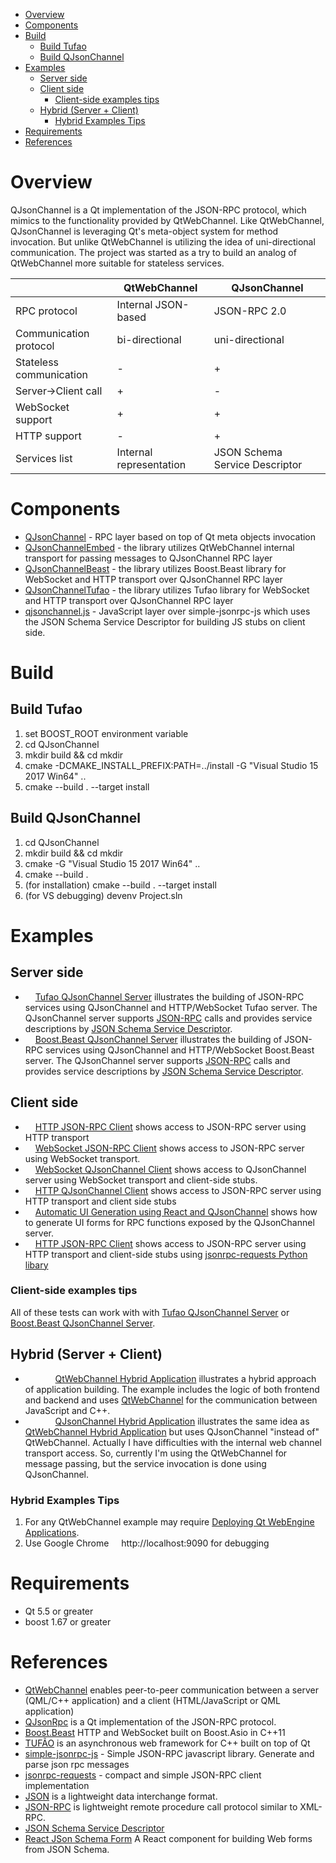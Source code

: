 - [Overview](#overview)
- [Components](#components)
- [Build](#build)
  - [Build Tufao](#build-tufao)
  - [Build QJsonChannel](#build-qjsonchannel)
- [Examples](#examples)
  - [Server side](#server-side)
  - [Client side](#client-side)
    - [Client-side examples tips](#client-side-examples-tips)
  - [Hybrid (Server + Client)](#hybrid-server--client)
    - [Hybrid Examples Tips](#hybrid-examples-tips)
- [Requirements](#requirements)
- [References](#references)

# Overview

QJsonChannel is a Qt implementation of the JSON-RPC protocol, which mimics to the functionality provided by QtWebChannel.
Like QtWebChannel, QJsonChannel is leveraging Qt's meta-object system for method invocation. But unlike QtWebChannel is utilizing the idea of uni-directional communication. The project was started as a try to build an analog of QtWebChannel more suitable for stateless services.

|                           | QtWebChannel              | QJsonChannel                  |
|---                        |---                        |---                            |
| RPC protocol              | Internal JSON-based       | JSON-RPC 2.0                  |
| Communication protocol    | bi-directional            | uni-directional               |
| Stateless communication   | -                         |  +                            |
| Server->Client call       | +                         |  -                            |
| WebSocket support         | +                         |  +                            |
| HTTP support              | -                         |  +                            |
| Services list             | Internal representation   | JSON Schema Service Descriptor|

# Components

* [QJsonChannel](QJsonChannel) - RPC layer based on top of Qt meta objects invocation
* [QJsonChannelEmbed](QJsonChannelEmbed) - the library utilizes QtWebChannel internal transport for passing messages to QJsonChannel RPC layer
* [QJsonChannelBeast](QJsonChannelBeast) - the library utilizes Boost.Beast library for WebSocket and HTTP transport over QJsonChannel RPC layer
* [QJsonChannelTufao](QJsonChannelTufao) - the library utilizes Tufao library for WebSocket and HTTP transport over QJsonChannel RPC layer
* [qjsonchannel.js](javascript) - JavaScript layer over simple-jsonrpc-js which uses the JSON Schema Service Descriptor for building JS stubs on client side. 

# Build

## Build Tufao 
1. set BOOST_ROOT environment variable
2. cd QJsonChannel
3. mkdir build && cd mkdir
4. cmake -DCMAKE_INSTALL_PREFIX:PATH=../install -G "Visual Studio 15 2017 Win64" ..
5. cmake --build . --target install

## Build QJsonChannel
1. cd QJsonChannel
3. mkdir build && cd mkdir
2. cmake -G "Visual Studio 15 2017 Win64" ..
4. cmake --build . 
5. (for installation) cmake --build . --target install 
6. (for VS debugging) devenv Project.sln

# Examples

## Server side
- <img src="https://seeklogo.com/images/C/c-logo-43CE78FF9C-seeklogo.com.png" width="12" height="12"> [Tufao QJsonChannel Server](examples/tufao-server) illustrates the building of JSON-RPC services using QJsonChannel and HTTP/WebSocket Tufao server. The QJsonChannel server supports [JSON-RPC](http://jsonrpc.org/)  calls and provides service descriptions by [JSON Schema Service Descriptor](https://jsonrpc.org/historical/).
- <img src="https://seeklogo.com/images/C/c-logo-43CE78FF9C-seeklogo.com.png" width="12" height="12"> [Boost.Beast QJsonChannel Server](examples/beast-server) illustrates the building of JSON-RPC services using QJsonChannel and HTTP/WebSocket Boost.Beast server. The QJsonChannel server supports [JSON-RPC](http://jsonrpc.org/)  calls and provides service descriptions by [JSON Schema Service Descriptor](https://jsonrpc.org/historical/).
  
## Client side
- <img src="https://seeklogo.com/images/J/javascript-js-logo-2949701702-seeklogo.com.png" width="12" height="12"> [HTTP JSON-RPC Client](javascript/examples/http-client/index.html) shows access to JSON-RPC server using HTTP transport 
- <img src="https://seeklogo.com/images/J/javascript-js-logo-2949701702-seeklogo.com.png" width="12" height="12"> [WebSocket JSON-RPC Client](javascript/examples/ws-client/index.html) shows access to JSON-RPC server using WebSocket transport.
- <img src="https://seeklogo.com/images/J/javascript-js-logo-2949701702-seeklogo.com.png" width="12" height="12"> [WebSocket QJsonChannel Client](javascript/examples/rpc-ws-client/index.html) shows access to QJsonChannel server using WebSocket transport and client-side stubs.
- <img src="https://seeklogo.com/images/J/javascript-js-logo-2949701702-seeklogo.com.png" width="12" height="12"> [HTTP QJsonChannel Client](javascript/examples/rpc-http-client/index.html) shows access to JSON-RPC server using HTTP transport and client side stubs
- <img src="https://seeklogo.com/images/R/react-logo-7B3CE81517-seeklogo.com.png" width="12" height="12"> [Automatic UI Generation using React and QJsonChannel](javascript/examples/react-froms-client) shows how to generate UI forms for RPC functions exposed by the QJsonChannel server. 
- <img src="https://seeklogo.com/images/P/python-logo-A32636CAA3-seeklogo.com.png" width="12" height="12"> [HTTP JSON-RPC Client](python/http_jsonrpc_requests.py) shows access to JSON-RPC server using HTTP transport and client-side stubs using [jsonrpc-requests Python libary](https://pypi.org/project/jsonrpc-requests/)

### Client-side examples tips
All of these tests can work with with [Tufao QJsonChannel Server](examples/tufao-server) or [Boost.Beast QJsonChannel Server](examples/beast-server).

## Hybrid (Server + Client)
* <img src="https://seeklogo.com/images/C/c-logo-43CE78FF9C-seeklogo.com.png" width="12" height="12"> <img src="https://seeklogo.com/images/Q/qt-logo-1631E0218A-seeklogo.com.png" width="12" height="12"> <img src="https://seeklogo.com/images/J/javascript-js-logo-2949701702-seeklogo.com.png" width="12" height="12"> [QtWebChannel Hybrid Application](examples/qtwebchannel-hybrid/src/main.cpp) illustrates a hybrid approach of application building. The example includes the logic of both frontend and backend and uses [QtWebChannel](https://doc.qt.io/qt-5.12/qtwebchannel-index.html) for the communication between JavaScript and C++.
* <img src="https://seeklogo.com/images/C/c-logo-43CE78FF9C-seeklogo.com.png" width="12" height="12"> <img src="https://seeklogo.com/images/Q/qt-logo-1631E0218A-seeklogo.com.png" width="12" height="12"> <img src="https://seeklogo.com/images/J/javascript-js-logo-2949701702-seeklogo.com.png" width="12" height="12"> [QJsonChannel Hybrid Application](examples/qjsonchannel-hybrid/src/main.cpp) illustrates the same idea as [QtWebChannel Hybrid Application](examples/qtwebchannel-hybrid/src/main.cpp) but uses QJsonChannel "instead of" QtWebChannel.
Actually I have difficulties with the internal web channel transport access.
So, currently I'm using the QtWebChannel for message passing, but the service invocation is done using QJsonChannel.
### Hybrid Examples Tips
1. For any QtWebChannel example may require [Deploying Qt WebEngine Applications](https://doc.qt.io/qt-5/qtwebengine-deploying.html).
2. Use Google Chrome <img src="https://seeklogo.com/images/G/google-chrome-logo-95B6A0B483-seeklogo.com.png" width="12" height="12"> http://localhost:9090 for debugging

Requirements
============
- Qt 5.5 or greater
- boost 1.67 or greater

References
==========
- [QtWebChannel](https://doc.qt.io/qt-5.12/qtwebchannel-index.html) enables peer-to-peer communication between a server (QML/C++ application) and a client (HTML/JavaScript or QML application)
- [QJsonRpc](https://bitbucket.org/devonit/qjsonrpc) is a Qt implementation of the JSON-RPC protocol.
- [Boost.Beast](https://github.com/boostorg/beast) HTTP and WebSocket built on Boost.Asio in C++11
- [TUFÃO](http://vinipsmaker.github.io/tufao/) is an asynchronous web framework for C++ built on top of Qt
- [simple-jsonrpc-js](https://github.com/jershell/simple-jsonrpc-js) - Simple JSON-RPC javascript library. Generate and parse json rpc messages
- [jsonrpc-requests](https://pypi.org/project/jsonrpc-requests/) - compact and simple JSON-RPC client implementation
- [JSON](http://www.json.org/) is a lightweight data interchange format.
- [JSON-RPC](http://jsonrpc.org/) is lightweight remote procedure call protocol similar to XML-RPC.
- [JSON Schema Service Descriptor](https://jsonrpc.org/historical/json-schema-service-descriptor.html)
- [React JSon Schema Form](https://github.com/mozilla-services/react-jsonschema-form) A React component for building Web forms from JSON Schema.